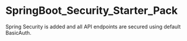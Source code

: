 # SpringBoot_Security_Starter_Pack

Spring Security is added and all API endpoints are secured using default BasicAuth.
